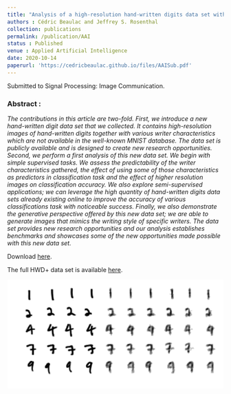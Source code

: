 ```yaml
---
title: "Analysis of a high-resolution hand-written digits data set with writer characteristics"
authors : Cédric Beaulac and Jeffrey S. Rosenthal
collection: publications
permalink: /publication/AAI
status : Published
venue : Applied Artificial Intelligence
date: 2020-10-14
paperurl: 'https://cedricbeaulac.github.io/files/AAISub.pdf'
---
```





Submitted to Signal Processing: Image Communication.

### Abstract :

*The contributions in this article are two-fold. First, we introduce a new hand-written digit
data set that we collected. It contains high-resolution images of hand-written digits together
with various writer characteristics which are not available in the well-known MNIST database.
The data set is publicly available and is designed to create new research opportunities. Second, we perform a first analysis of this new data set. We begin with simple supervised tasks.
We assess the predictability of the writer characteristics gathered, the effect of using some
of those characteristics as predictors in classification task and the effect of higher resolution images on classification accuracy. We also explore semi-supervised applications; we
can leverage the high quantity of hand-written digits data sets already existing online to
improve the accuracy of various classifications task with noticeable success. Finally, we also
demonstrate the generative perspective offered by this new data set; we are able to generate
images that mimics the writing style of specific writers. The data set provides new research
opportunities and our analysis establishes benchmarks and showcases some of the new
opportunities made possible with this new data set.*

Download [here](https://cedricbeaulac.github.io/files/Article_arXiv.pdf).

The full HWD+ data set is available [here](https://drive.google.com/drive/folders/1f2o1kjXLvcxRgtmMMuDkA2PQ5Zato4Or?usp=sharing).

![Generation](/images/HWD+Generation.gif)


